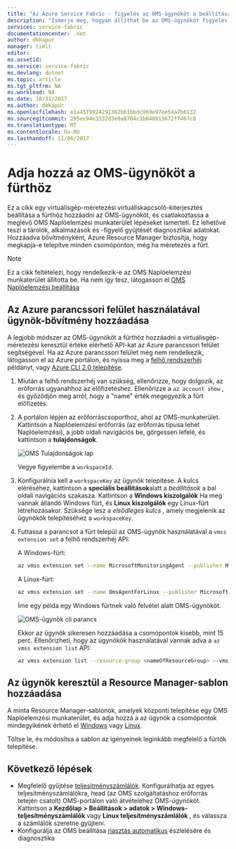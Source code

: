 ```yaml
---
title: "Az Azure Service Fabric - figyelés az OMS-ügynököt a beállítása |} Microsoft Docs"
description: "Ismerje meg, hogyan állíthat be az OMS-ügynököt figyelés tárolók és az Azure Service Fabric-fürtök teljesítményszámlálói."
services: service-fabric
documentationcenter: .net
author: dkkapur
manager: timlt
editor: 
ms.assetid: 
ms.service: service-fabric
ms.devlang: dotnet
ms.topic: article
ms.tgt_pltfrm: NA
ms.workload: NA
ms.date: 10/31/2017
ms.author: dekapur
ms.openlocfilehash: e1a45f9924291382bb1bbdc969e97ee54a7b6132
ms.sourcegitcommit: 295ec94e3332d3e0a8704c1b848913672f7467c8
ms.translationtype: MT
ms.contentlocale: hu-HU
ms.lasthandoff: 11/06/2017
---
```

# <a name="add-the-oms-agent-to-a-cluster"></a>Adja hozzá az OMS-ügynököt a fürthöz

Ez a cikk egy virtuálisgép-méretezési virtuáliskapcsoló-kiterjesztés beállítása a fürthöz hozzáadni az OMS-ügynököt, és csatlakoztassa a meglévő OMS Naplóelemzési munkaterület lépéseket ismerteti. Ez lehetővé teszi a tárolók, alkalmazások és -figyelő gyűjtését diagnosztikai adatokat. Hozzáadva bővítményként, Azure Resource Manager biztosítja, hogy megkapja-e telepítve minden csomóponton, még ha méretezés a fürt.

> [!NOTE]
> Ez a cikk feltételezi, hogy rendelkezik-e az OMS Naplóelemzési munkaterület állította be. Ha nem így tesz, látogasson el [OMS Naplóelemzési beállítása](service-fabric-diagnostics-oms-setup.md)

## <a name="add-the-agent-extension-via-azure-cli"></a>Az Azure parancssori felület használatával ügynök-bővítmény hozzáadása

A legjobb módszer az OMS-ügynököt a fürthöz hozzáadni a virtuálisgép-méretezési keresztül értéke elérhető API-kat az Azure parancssori felület segítségével. Ha az Azure parancssori felület még nem rendelkezik, látogasson el az Azure portálon, és nyissa meg a [felhő rendszerhéj](../cloud-shell/overview.md) példányt, vagy [Azure CLI 2.0 telepítése](https://docs.microsoft.com/cli/azure/install-azure-cli).

1. Miután a felhő rendszerhéj van szükség, ellenőrizze, hogy dolgozik, az erőforrás ugyanahhoz az előfizetéshez. Ellenőrizze a `az account show` , és győződjön meg arról, hogy a "name" érték megegyezik a fürt előfizetés.

2. A portálon lépjen az erőforráscsoporthoz, ahol az OMS-munkaterület. Kattintson a Naplóelemzési erőforrás (az erőforrás típusa lehet Naplóelemzési), a jobb oldali navigációs be, görgessen lefelé, és kattintson a **tulajdonságok**.

    ![OMS Tulajdonságok lap](media/service-fabric-diagnostics-oms-agent/oms-properties.png)

    Vegye figyelembe a `workspaceId`. 

3. Konfigurálnia kell a `workspaceKey` az ügynök telepítése. A kulcs eléréséhez, kattintson a **speciális beállítások**alatt a *beállítások* a bal oldali navigációs szakasza. Kattintson a **Windows kiszolgálók** Ha meg vannak állandó Windows fürt, és **Linux kiszolgálók** egy Linux-fürt létrehozásakor. Szüksége lesz a *elsődleges kulcs* , amely megjelenik az ügynökök telepítéséhez a `workspaceKey`.

4. Futtassa a parancsot a fürt települ az OMS-ügynök használatával a `vmss extension set` a felhő rendszerhéj API:

    A Windows-fürt:
    
    ```sh
    az vmss extension set --name MicrosoftMonitoringAgent --publisher Microsoft.EnterpriseCloud.Monitoring --resource-group <nameOfResourceGroup> --vmss-name <nameOfNodeType> --settings "{'workspaceId':'<OMSworkspaceId>'}" --protected-settings "{'workspaceKey':'<OMSworkspaceKey>'}"
    ```

    A Linux-fürt:

    ```sh
    az vmss extension set --name OmsAgentForLinux --publisher Microsoft.EnterpriseCloud.Monitoring --resource-group <nameOfResourceGroup> --vmss-name <nameOfNodeType> --settings "{'workspaceId'}":'<OMSworkspaceId>'}" --protected-settings "{'workspaceKey':'<OMSworkspaceKey>'}"
    ```

    Íme egy példa egy Windows fürtnek való felvétel alatt OMS-ügynököt.

    ![OMS-ügynök cli parancs](media/service-fabric-diagnostics-oms-agent/cli-command.png)
 
    Ekkor az ügynök sikeresen hozzáadása a csomópontok kisebb, mint 15 perc. Ellenőrizheti, hogy az ügynökök használatával vannak adva a `az vmss extension list` API:

    ```sh
    az vmss extension list --resource-group <nameOfResourceGroup> --vmss-name <nameOfNodeType>
    ```

## <a name="add-the-agent-via-the-resource-manager-template"></a>Az ügynök keresztül a Resource Manager-sablon hozzáadása

A minta Resource Manager-sablonok, amelyek központi telepítése egy OMS Naplóelemzési munkaterület, és adja hozzá a az ügynök a csomópontok mindegyikének érhető el [Windows](https://github.com/ChackDan/Service-Fabric/tree/master/ARM%20Templates/SF%20OMS%20Samples/Windows) vagy [Linux](https://github.com/ChackDan/Service-Fabric/tree/master/ARM%20Templates/SF%20OMS%20Samples/Linux).

Töltse le, és módosítsa a sablon az igényeinek leginkább megfelelő a fürtök telepítése.

## <a name="next-steps"></a>Következő lépések

* Megfelelő gyűjtése [teljesítményszámlálók](service-fabric-diagnostics-event-generation-perf.md). Konfigurálhatja az egyes teljesítményszámlálókra, head (az OMS szolgáltatáshoz erőforrás tetején csatolt) OMS-portálon való átvételéhez OMS-ügynököt. Kattintson a **Kezdőlap > Beállítások > adatok > Windows-teljesítményszámlálók** vagy **Linux teljesítményszámlálók** , és válassza a számlálók szeretne gyűjteni.
* Konfigurálja az OMS beállítása [riasztás automatikus](../log-analytics/log-analytics-alerts.md) észlelésére és diagnosztika
